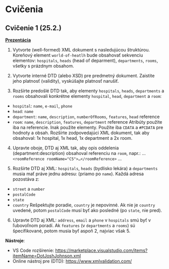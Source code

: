 # Cvičenia

## Cvičenie 1 (25.2.) ## 

**[Prezentácia](zdroje/cv1.pdf)**    

1. Vytvorte (well-formed) XML dokument s nasledujúcou štruktúrou. Koreňový element `world-of-heatlh` bude obsahovať sekvenciu elementov: `hospitals`, `heads` (head of deparment), `departments`, `rooms`, všetky s prázdnym obsahom.

2. Vytvorte interné DTD (alebo XSD) pre predmetný dokument. Zaistite jeho platnosť (validity), vyskúšajte platnosť narušiť.

3. Rozšírte predošlé DTD tak, aby elementy `hospitals`, `heads`, `departments` a `rooms` obsahovali konkrétne elementy `hospital`, `head`, `department` a `room`:
* `hospital`: `name`, `e-mail`, `phone`
* `head`: `name`
* `department`: `name`, `description`, `numberOfRooms`, `features`, `head` reference
* `room`: `name`, `description`, `features`, `department` reference
Atribúty použite iba na referencie. Inak použite elementy.
Použite iba `CDATA` a `#PCDATA` pre hodnoty a obsah.
Rozšírte zodpovedajúci XML dokument, tak aby obsahoval: 1x hospital, 1x head, 1x department a 2x room.

4. Upravte oboje, DTD aj XML tak, aby opis oddelenia (department:description) obsahoval referenciu na `room`, napr.: ... `<roomReference roomName="C5">…</roomReference>` ...

5. Rozšírte DTD aj XML: `hospitals`, `heads` (bydlisko lekára) a `departments` musia mať práve jednu adresu: (priamo po `name`). Každá adresa pozostáva z:  
* `street` a `number`
* `postalCode`
* `state`
* `country`
Rešpektujte poradie, `country` je nepovinné. Ak nie je `country` uvedené, potom `postalCode` musí byť ako posledné (po `state`, nie pred).

6. Upravte DTD aj XML: `address`, `email` a `phone` v `hospitals` smú byť v ľubovoľnom poradí. Ak `features` (v `departments` a `rooms`) sú špecifikované, potom musia byť aspoň 2, najviac však 5. 

**Nástroje**:
* VS Code rozšírenie: https://marketplace.visualstudio.com/items?itemName=DotJoshJohnson.xml  
* Online nástroj pre (DTD): https://www.xmlvalidation.com/  